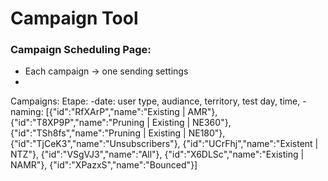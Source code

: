 # Campaign Tool


### Campaign Scheduling Page:
- Each campaign -> one sending settings
- 

Campaigns:
 Etape:
-date:  user type, audiance, territory, test day, time, 
-naming: 
[{"id":"RfXArP","name":"Existing | AMR"},
{"id":"T8XP9P","name":"Pruning | Existing | NE360"},
{"id":"TSh8fs","name":"Pruning | Existing | NE180"},{"id":"TjCeK3","name":"Unsubscribers"},
{"id":"UCrFhj","name":"Existent | NTZ"},
{"id":"VSgVJ3","name":"All"},
{"id":"X6DLSc","name":"Existing | NAMR"},
{"id":"XPazxS","name":"Bounced"}]


